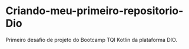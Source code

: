 # Criando-meu-primeiro-repositorio-Dio
Primeiro desafio  de projeto do Bootcamp TQI Kotlin da plataforma DIO. 
